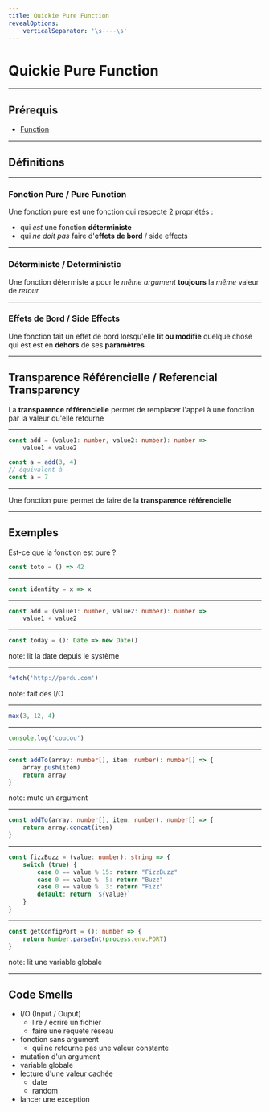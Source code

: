 ```yaml
---
title: Quickie Pure Function
revealOptions:
    verticalSeparator: '\s----\s'
---
```

# Quickie Pure Function

---

## Prérequis

- [Function](./quickie_functions.md)

---

## Définitions

----

### Fonction Pure / Pure Function

<div class="fragment">

Une fonction pure est une fonction qui respecte 2 propriétés :

- qui _est_ une fonction **déterministe**
- qui _ne doit pas_ faire d'**effets de bord** / side effects

</div>

----

### Déterministe / Deterministic

<div class="fragment">

Une fonction détermiste a pour le _même argument_ **toujours** la _même_ valeur de _retour_

</div>

----

### Effets de Bord / Side Effects

<div class="fragment">

Une fonction fait un effet de bord lorsqu'elle **lit ou modifie** quelque chose qui est est en **dehors** de ses **paramètres**

</div>

----

## Transparence Référencielle / Referencial Transparency

La **transparence référencielle** permet de remplacer l'appel à une fonction par la valeur qu'elle retourne

----

```typescript
const add = (value1: number, value2: number): number =>
    value1 + value2

const a = add(3, 4)
// équivalent à
const a = 7
```

----

Une fonction pure permet de faire de la **transparence référencielle**

---

## Exemples

Est-ce que la fonction est pure ?

```typescript
const toto = () => 42
```

----

```typescript
const identity = x => x
```

----

```typescript
const add = (value1: number, value2: number): number =>
    value1 + value2
```

----

```typescript
const today = (): Date => new Date()
```

note:
    lit la date depuis le système

----

```typescript
fetch('http://perdu.com')
```

note:
    fait des I/O

----

```typescript
max(3, 12, 4)
```

----

```typescript
console.log('coucou')
```

----

```typescript
const addTo(array: number[], item: number): number[] => {
    array.push(item)
    return array
}
```

note:
    mute un argument

----

```typescript
const addTo(array: number[], item: number): number[] => {
    return array.concat(item)
}
```

----

```typescript
const fizzBuzz = (value: number): string => {
    switch (true) {
        case 0 == value % 15: return "FizzBuzz"
        case 0 == value %  5: return "Buzz"
        case 0 == value %  3: return "Fizz"
        default: return `${value}`
    }
}
```

----

```typescript
const getConfigPort = (): number => {
    return Number.parseInt(process.env.PORT)
}
```

note:
    lit une variable globale

---

## Code Smells

- I/O (Input / Ouput)
  - lire / écrire un fichier
  - faire une requete réseau
- fonction sans argument
  - qui ne retourne pas une valeur constante
- mutation d'un argument
- variable globale
- lecture d'une valeur cachée
  - date
  - random
- lancer une exception

